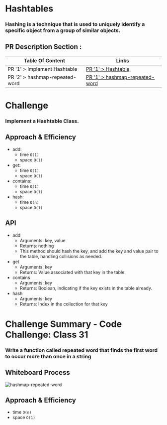# Hashtables
<!-- Short summary or background information -->
### Hashing is a technique that is used to uniquely identify a specific object from a group of similar objects.

## PR Description Section :

| Table Of Content                               | Links                                       |
| ---------------------------------------------- | ------------------------------------------- |
| PR '1' > Implement Hashtable                   | [PR '1' > Hashtable](https://github.com/RihanFoudeh/data-structures-and-algorithms/pull/29)|
| PR '2' > hashmap-repeated-word                   | [PR '1' > hashmap-repeated-word](https://github.com/RihanFoudeh/data-structures-and-algorithms/pull/30)|



# Challenge
<!-- Description of the challenge -->
### Implement a Hashtable Class.

## Approach & Efficiency
<!-- What approach did you take? Why? What is the Big O space/time for this approach? -->
* add: 
    - time `O(1)`
    - space `O(1)`
* get:
    - time `O(1)` 
    - space `O(1)`
* contains: 
    - time `O(1)` 
    - space `O(1)`
* hash: 
    - time `O(n)` 
    - space `O(1)`

## API
<!-- Description of each method publicly available in each of your hashtable -->
* add
    - Arguments: key, value
    - Returns: nothing
    - This method should hash the key, and add the key and value pair to the table, handling collisions as needed.
* get
    - Arguments: key
    - Returns: Value associated with that key in the table
* contains
    - Arguments: key
    - Returns: Boolean, indicating if the key exists in the table already.
* hash
    - Arguments: key
    - Returns: Index in the collection for that key


# Challenge Summary - Code Challenge: Class 31
<!-- Description of the challenge -->
### Write a function called repeated word that finds the first word to occur more than once in a string

## Whiteboard Process
<!-- Embedded whiteboard image -->
![hashmap-repeated-word]()

## Approach & Efficiency
<!-- What approach did you take? Why? What is the Big O space/time for this approach? -->
* time `O(n)`
* space `O(1)`
